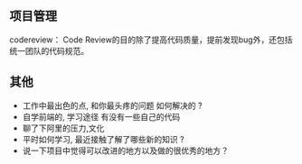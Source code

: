 ## 项目管理
codereview：
Code Review的目的除了提高代码质量，提前发现bug外，还包括统一团队的代码规范。

## 其他
* 工作中最出色的点, 和你最头疼的问题 如何解决的 ?
* 自学前端的, 学习途径 有没有一些自己的代码
* 聊了下阿里的压力,文化
* 平时如何学习, 最近接触了解了哪些新的知识 ?
* 说一下项目中觉得可以改进的地方以及做的很优秀的地方？
